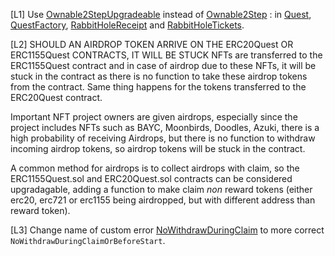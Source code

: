 [L1] Use [Ownable2StepUpgradeable](https://github.com/OpenZeppelin/openzeppelin-contracts-upgradeable/blob/master/contracts/access/Ownable2StepUpgradeable.sol) instead of [Ownable2Step](https://github.com/OpenZeppelin/openzeppelin-contracts-upgradeable/blob/master/contracts/access/OwnableUpgradeable.sol) : in [Quest](https://github.com/rabbitholegg/quest-protocol/blob/8c4c1f71221570b14a0479c216583342bd652d8d/contracts/Quest.sol), [QuestFactory](https://github.com/rabbitholegg/quest-protocol/blob/8c4c1f71221570b14a0479c216583342bd652d8d/contracts/QuestFactory.sol), [RabbitHoleReceipt](https://github.com/rabbitholegg/quest-protocol/blob/8c4c1f71221570b14a0479c216583342bd652d8d/contracts/RabbitHoleReceipt.sol) and [RabbitHoleTickets](https://github.com/rabbitholegg/quest-protocol/blob/8c4c1f71221570b14a0479c216583342bd652d8d/contracts/RabbitHoleTickets.sol).

[L2] SHOULD AN AIRDROP TOKEN ARRIVE ON THE ERC20Quest OR ERC1155Quest CONTRACTS, IT WILL BE STUCK
NFTs are transferred to the ERC1155Quest contract and in case of airdrop due to these NFTs, it will be stuck in the contract as there is no function to take these airdrop tokens from the contract. Same thing happens for the tokens transferred to the ERC20Quest contract.

Important NFT project owners are given airdrops, especially since the project includes NFTs such as BAYC, Moonbirds, Doodles, Azuki, there is a high probability of receiving Airdrops, but there is no function to withdraw incoming airdrop tokens, so airdrop tokens will be stuck in the contract.

A common method for airdrops is to collect airdrops with claim, so the ERC1155Quest.sol and ERC20Quest.sol contracts can be considered upgradagable, adding a function to make claim *non* reward tokens (either erc20, erc721 or erc1155 being airdropped, but with different address than reward token).

[L3] Change name of custom error [NoWithdrawDuringClaim](https://github.com/rabbitholegg/quest-protocol/blob/main/contracts/Quest.sol#L77) to more correct  `NoWithdrawDuringClaimOrBeforeStart`.